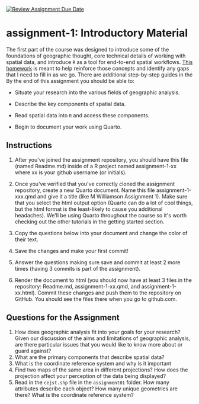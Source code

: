[![Review Assignment Due Date](https://classroom.github.com/assets/deadline-readme-button-22041afd0340ce965d47ae6ef1cefeee28c7c493a6346c4f15d667ab976d596c.svg)](https://classroom.github.com/a/CIOyFUlo)
# assignment-1: Introductory Material
The first part of the course was designed to introduce some of the foundations of geographic thought, core technical details of working with spatial data, and introduce `R` as a tool for end-to-end spatial workflows. [This homework](https://classroom.github.com/a/eNiOQIFf) is meant to help reinforce those concepts and identify any gaps that I need to fill in as we go. There are additional step-by-step guides in the  By the end of this assignment you should be able to:

* Situate your research into the various fields of geographic analysis.

* Describe the key components of spatial data.

* Read spatial data into `R` and access these components.

* Begin to document your work using Quarto.

## Instructions

1. After you've joined the assignment repository, you should have this file (named Readme.md) inside of a R project named assignment-1-xx where xx is your github username (or initials).

2. Once you've verified that you've correctly cloned the assignment repository, create a new Quarto document. Name this file assignment-1-xxx.qmd and give it a title (like M Williamson Assignment 1). Make sure that you select the html output option (Quarto can do a lot of cool things, but the html format is the least-likely to cause you additional headaches). We'll be using Quarto throughout the course so it's worth checking out the other tutorials in the getting started section.

3. Copy the questions below into your document and change the color of their text.

4. Save the changes and make your first commit!

5. Answer the questions making sure save and commit at least 2 more times (having 3 commits is part of the assignment).

6. Render the document to html (you should now have at least 3 files in the repository: Readme.md, assignment-1-xx.qmd, and assignment-1-xx.html). Commit these changes and push them to the repository on GitHub. You should see the files there when you go to github.com.

## Questions for the Assignment

1. How does geographic analysis fit into your goals for your research? Given our discussion of the aims and limitations of geographic analysis, are there particular issues that you would like to know more about or guard against?
2. What are the primary components that describe spatial data?
3. What is the coordinate reference system and why is it important
4. Find two maps of the same area in different projections? How does the projection affect your perception of the data being displayed?
5. Read in the `cejst.shp` file in the `assignment01` folder. How many attributes describe each object? How many unique geometries are there? What is the coordinate reference system?
